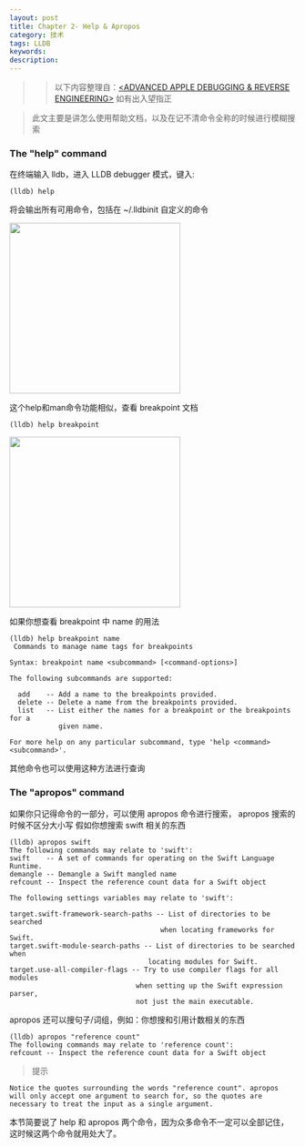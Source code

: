 ```yaml
---
layout: post
title: Chapter 2- Help & Apropos
category: 技术
tags: LLDB
keywords:
description:
---
```


> > 以下内容整理自：[<ADVANCED APPLE DEBUGGING & REVERSE ENGINEERING>](https://store.raywenderlich.com/products/advanced-apple-debugging-and-reverse-engineering) 如有出入望指正



> 此文主要是讲怎么使用帮助文档，以及在记不清命令全称的时候进行模糊搜索

### The "help" command

在终端输入 lldb，进入 LLDB debugger 模式，键入:

	(lldb) help

将会输出所有可用命令，包括在 ~/.lldbinit 自定义的命令

<img src="http://olnx7jkmx.bkt.clouddn.com/2017-09-05-LLDB-help?imageView2/0/interlace/1/q/100|watermark/2/text/a2xvbmUuc3BhY2U=/font/5b6u6L2v6ZuF6buR/fontsize/500/fill/I0YzRjBGMA==/dissolve/86/gravity/SouthEast/dx/10/dy/10" width="300px" />

这个help和man命令功能相似，查看 breakpoint 文档

	(lldb) help breakpoint

<img src="http://olnx7jkmx.bkt.clouddn.com/2017-09-05-LLDB-help-breakpoint?imageView2/0/interlace/1/q/100|watermark/2/text/a2xvbmUuc3BhY2U=/font/5b6u6L2v6ZuF6buR/fontsize/500/fill/I0YzRjBGMA==/dissolve/86/gravity/SouthEast/dx/10/dy/10" width="300px">

如果你想查看 breakpoint 中 name 的用法

	(lldb) help breakpoint name
	 Commands to manage name tags for breakpoints
	
	Syntax: breakpoint name <subcommand> [<command-options>]
	
	The following subcommands are supported:
	
	  add    -- Add a name to the breakpoints provided.
	  delete -- Delete a name from the breakpoints provided.
	  list   -- List either the names for a breakpoint or the breakpoints for a
	            given name.
	
	For more help on any particular subcommand, type 'help <command> <subcommand>'.	

其他命令也可以使用这种方法进行查询

### The "apropos" command

如果你只记得命令的一部分，可以使用 apropos 命令进行搜索， apropos 搜索的时候不区分大小写
假如你想搜索 swift 相关的东西

	(lldb) apropos swift
	The following commands may relate to 'swift':
	swift    -- A set of commands for operating on the Swift Language Runtime.
	demangle -- Demangle a Swift mangled name
	refcount -- Inspect the reference count data for a Swift object
	
	The following settings variables may relate to 'swift': 
	
	target.swift-framework-search-paths -- List of directories to be searched
	                                     when locating frameworks for Swift.
	target.swift-module-search-paths -- List of directories to be searched when
	                                  locating modules for Swift.
	target.use-all-compiler-flags -- Try to use compiler flags for all modules
	                               when setting up the Swift expression parser,
	                               not just the main executable.

apropos 还可以搜句子/词组，例如：你想搜和引用计数相关的东西

	(lldb) apropos "reference count"
	The following commands may relate to 'reference count':
	refcount -- Inspect the reference count data for a Swift object

> 提示 

	Notice the quotes surrounding the words "reference count". apropos will only accept one argument to search for, so the quotes are necessary to treat the input as a single argument.

本节简要说了 help 和 apropos 两个命令，因为众多命令不一定可以全部记住，这时候这两个命令就用处大了。